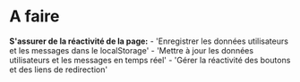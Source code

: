 # A faire

**S'assurer de la réactivité de la page:**
    - 'Enregistrer les données utilisateurs et les messages dans le localStorage'
    - 'Mettre à jour les données utilisateurs et les messages en temps réel'
    - 'Gérer la réactivité des boutons et des liens de redirection'

